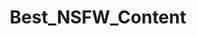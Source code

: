 ---
title: Best_NSFW_Content
crosslinks:
- livven
- BustyNaturalPornstars
- SauceForGif
- NSFWFunny
---